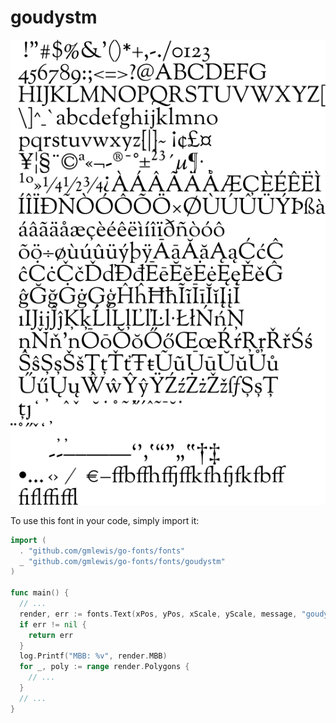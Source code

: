 # goudystm

![goudystm](goudystm.png)

To use this font in your code, simply import it:

```go
import (
  . "github.com/gmlewis/go-fonts/fonts"
  _ "github.com/gmlewis/go-fonts/fonts/goudystm"
)

func main() {
  // ...
  render, err := fonts.Text(xPos, yPos, xScale, yScale, message, "goudystm", Center)
  if err != nil {
    return err
  }
  log.Printf("MBB: %v", render.MBB)
  for _, poly := range render.Polygons {
    // ...
  }
  // ...
}
```
